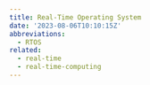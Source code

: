 ```yaml
---
title: Real-Time Operating System
date: '2023-08-06T10:10:15Z'
abbreviations:
  - RTOS
related:
  - real-time
  - real-time-computing
---
```

